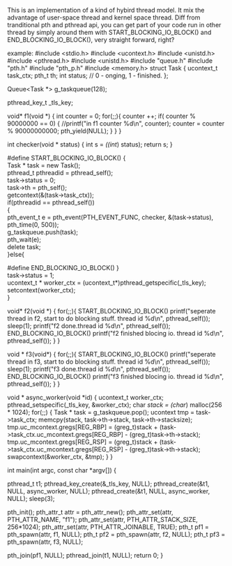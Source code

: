 
This is an implementation of a kind of hybird thread model.
It mix the advantage of user-space thread and kernel space thread.
Diff from tranditional pth and pthread api, you can get part of your code run
in other thread by simply around them with START_BLOCKING_IO_BLOCK() and 
END_BLOCKING_IO_BLOCK(), very straight forward, right?

example:
#include <stdio.h>
#include <ucontext.h>
#include <unistd.h>
#include <pthread.h>
#include <unistd.h>
#include "queue.h"
#include "pth.h"
#include "pth_p.h"
#include <memory.h>
struct Task 
{
   ucontext_t task_ctx;
   pth_t th;
   int status; // 0 - onging, 1 - finished.
};

Queue<Task *> g_taskqueue(128);

pthread_key_t _tls_key;

void* f1(void *)
{
   int counter = 0;
   for(;;){
      counter ++;
      if( counter % 90000000 == 0)
      {
         //printf("in f1 counter %d\n", counter);
         counter = counter % 90000000000;
         pth_yield(NULL);
      }
   }
}

int checker(void * status)
{
   int s = *((int*) status);
   return s;
}

#define START_BLOCKING_IO_BLOCK() { \
   Task * task = new Task(); \
   pthread_t pthreadid = pthread_self(); \
   task->status = 0; \
   task->th = pth_self(); \
   getcontext(&(task->task_ctx)); \
   if(pthreadid == pthread_self()) \
   { \
      pth_event_t e = pth_event(PTH_EVENT_FUNC, checker, &(task->status), pth_time(0, 500)); \
      g_taskqueue.push(task); \
      pth_wait(e); \
      delete task; \
   }else{ 

#define END_BLOCKING_IO_BLOCK() } \
   task->status = 1; \
   ucontext_t * worker_ctx = (ucontext_t*)pthread_getspecific(_tls_key); \
   setcontext(worker_ctx); \
   }


void* f2(void *)
{
   for(;;){
      START_BLOCKING_IO_BLOCK()
        printf("seperate thread in f2, start to do blocking stuff. thread id %d\n", pthread_self());
        sleep(1);
        printf("f2 done.thread id %d\n", pthread_self());
      END_BLOCKING_IO_BLOCK() 
      printf("f2 finished blocing io. thread id %d\n", pthread_self());
   }
}

void * f3(void*)
{
   for(;;){
      START_BLOCKING_IO_BLOCK()
        printf("seperate thread in f3, start to do blocking stuff. thread id %d\n", pthread_self());
        sleep(1);
        printf("f3 done.thread id %d\n", pthread_self());
      END_BLOCKING_IO_BLOCK() 
      printf("f3 finished blocing io. thread id %d\n", pthread_self());
   }
}

void * async_worker(void *id)
{
   ucontext_t worker_ctx;
   pthread_setspecific(_tls_key, &worker_ctx);
   char *stack = (char*) malloc(256 * 1024);
   for(;;)
   {
      Task * task = g_taskqueue.pop();
      ucontext tmp = task->task_ctx;
      memcpy(stack, task->th->stack, task->th->stacksize);
      tmp.uc_mcontext.gregs[REG_RBP] = (greg_t)stack + (task->task_ctx.uc_mcontext.gregs[REG_RBP] - (greg_t)task->th->stack);
      tmp.uc_mcontext.gregs[REG_RSP] = (greg_t)stack + (task->task_ctx.uc_mcontext.gregs[REG_RSP] - (greg_t)task->th->stack);
      swapcontext(&worker_ctx, &tmp);
   }
}

int main(int argc, const char *argv[])
{

   pthread_t  t1;
   pthread_key_create(&_tls_key, NULL);
   pthread_create(&t1, NULL, async_worker, NULL);
   pthread_create(&t1, NULL, async_worker, NULL);
   sleep(3);
   
   pth_init();
   pth_attr_t attr = pth_attr_new();
   pth_attr_set(attr, PTH_ATTR_NAME, "f1");
   pth_attr_set(attr, PTH_ATTR_STACK_SIZE, 256*1024);
   pth_attr_set(attr, PTH_ATTR_JOINABLE, TRUE);
   pth_t pf1 = pth_spawn(attr, f1, NULL);
   pth_t pf2 = pth_spawn(attr, f2, NULL);
   pth_t pf3 = pth_spawn(attr, f3, NULL);

   pth_join(pf1, NULL);
   pthread_join(t1, NULL);
   return 0;
}
